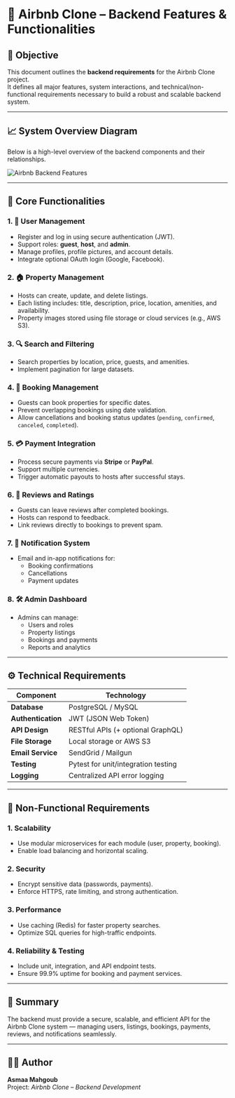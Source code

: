 # 🏡 Airbnb Clone – Backend Features & Functionalities

## 🎯 Objective
This document outlines the **backend requirements** for the Airbnb Clone project.  
It defines all major features, system interactions, and technical/non-functional requirements necessary to build a robust and scalable backend system.

---

## 📈 System Overview Diagram
Below is a high-level overview of the backend components and their relationships.

![Airbnb Backend Features](./airbnb_backend_features.png)

---

## 🔑 Core Functionalities

### 1. 👤 User Management
- Register and log in using secure authentication (JWT).
- Support roles: **guest**, **host**, and **admin**.
- Manage profiles, profile pictures, and account details.
- Integrate optional OAuth login (Google, Facebook).

### 2. 🏠 Property Management
- Hosts can create, update, and delete listings.
- Each listing includes: title, description, price, location, amenities, and availability.
- Property images stored using file storage or cloud services (e.g., AWS S3).

### 3. 🔍 Search and Filtering
- Search properties by location, price, guests, and amenities.
- Implement pagination for large datasets.

### 4. 📅 Booking Management
- Guests can book properties for specific dates.
- Prevent overlapping bookings using date validation.
- Allow cancellations and booking status updates (`pending`, `confirmed`, `canceled`, `completed`).

### 5. 💳 Payment Integration
- Process secure payments via **Stripe** or **PayPal**.
- Support multiple currencies.
- Trigger automatic payouts to hosts after successful stays.

### 6. 🌟 Reviews and Ratings
- Guests can leave reviews after completed bookings.
- Hosts can respond to feedback.
- Link reviews directly to bookings to prevent spam.

### 7. 🔔 Notification System
- Email and in-app notifications for:
  - Booking confirmations
  - Cancellations
  - Payment updates

### 8. 🛠️ Admin Dashboard
- Admins can manage:
  - Users and roles
  - Property listings
  - Bookings and payments
  - Reports and analytics

---

## ⚙️ Technical Requirements

| Component | Technology |
|------------|-------------|
| **Database** | PostgreSQL / MySQL |
| **Authentication** | JWT (JSON Web Token) |
| **API Design** | RESTful APIs (+ optional GraphQL) |
| **File Storage** | Local storage or AWS S3 |
| **Email Service** | SendGrid / Mailgun |
| **Testing** | Pytest for unit/integration testing |
| **Logging** | Centralized API error logging |

---

## 🚀 Non-Functional Requirements

### 1. Scalability
- Use modular microservices for each module (user, property, booking).
- Enable load balancing and horizontal scaling.

### 2. Security
- Encrypt sensitive data (passwords, payments).
- Enforce HTTPS, rate limiting, and strong authentication.

### 3. Performance
- Use caching (Redis) for faster property searches.
- Optimize SQL queries for high-traffic endpoints.

### 4. Reliability & Testing
- Include unit, integration, and API endpoint tests.
- Ensure 99.9% uptime for booking and payment services.

---

## 🧠 Summary
The backend must provide a secure, scalable, and efficient API for the Airbnb Clone system — managing users, listings, bookings, payments, reviews, and notifications seamlessly.

---

## 👩‍💻 Author
**Asmaa Mahgoub**  
Project: *Airbnb Clone – Backend Development*  

